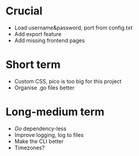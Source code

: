 

# Crucial
* Load username&password, port from config.txt
* Add export feature
* Add missing frontend pages

# Short term
* Custom CSS, pico is too big for this project
* Organise .go files better

# Long-medium term
* *Go* dependency-less
* Improve logging, log to files
* Make the CLI better
* Timezones?